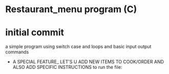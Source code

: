 # Restaurant_menu program (C)
# initial commit
a simple program using switch case and loops and basic input output commands
* A SPECIAL FEATURE_ LET'S U ADD NEW ITEMS TO COOK/ORDER AND ALSO ADD SPECIFIC INSTRUCTIONS
to run the file:

